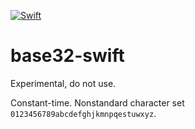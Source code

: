 [![Swift](https://github.com/nixberg/base32-swift/actions/workflows/swift.yml/badge.svg)](https://github.com/nixberg/base32-swift/actions/workflows/swift.yml)

# base32-swift

Experimental, do not use.

Constant-time. Nonstandard character set `0123456789abcdefghjkmnpqestuwxyz`.
